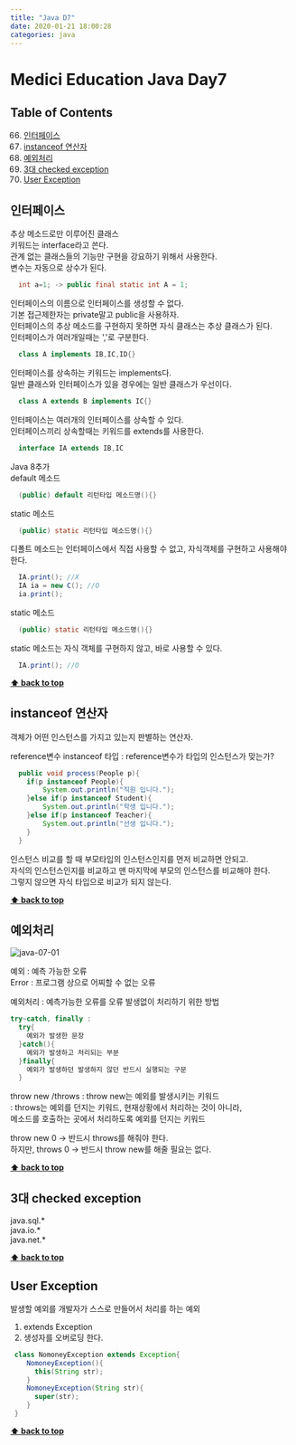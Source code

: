 ```yaml
---
title: "Java D7"
date: 2020-01-21 18:00:28
categories: java
---
```


# Medici Education Java Day7

## Table of Contents
  66. [인터페이스](#인터페이스)
  67. [instanceof 연산자](#instanceof-연산자)
  68. [예외처리](#예외처리)
  69. [3대 checked exception](#3대-checked-exception)
  70. [User Exception](#user-exception)
  
## 인터페이스

추상 메소드로만 이루어진 클래스  
키워드는 interface라고 쓴다.  
관계 없는 클래스들의 기능만 구현을 강요하기 위해서 사용한다.  
변수는 자동으로 상수가 된다.  
```java
  int a=1; -> public final static int A = 1;
```
인터페이스의 이름으로 인터페이스를 생성할 수 없다.  
기본 접근제한자는 private말고 public을 사용하자.  
인터페이스의 추상 메소드를 구현하지 못하면 자식 클래스는 추상 클래스가 된다.  
인터페이스가 여러개일때는 ','로 구분한다.  
```java
  class A implements IB,IC,ID{}
```
인터페이스를 상속하는 키워드는 implements다.  
일반 클래스와 인터페이스가 있을 경우에는 일반 클래스가 우선이다.  
```java
  class A extends B implements IC{}
```
인터페이스는 여러개의 인터페이스를 상속할 수 있다.  
인터페이스끼리 상속할때는 키워드를 extends를 사용한다.  
```java
  interface IA extends IB,IC
```

Java 8추가  
default 메소드  
```java
  (public) default 리턴타입 메소드명(){}
```
static 메소드  
```java
  (public) static 리턴타입 메소드명(){}
```

디폴트 메소드는 인터페이스에서 직접 사용할 수 없고, 자식객체를 구현하고 사용해야 한다.  
```java
  IA.print(); //X
  IA ia = new C(); //O
  ia.print();
```

static 메소드  
```java
  (public) static 리턴타입 메소드명(){}
```

static 메소드는 자식 객체를 구현하지 않고, 바로 사용할 수 있다.  
```java
  IA.print(); //O
```

**[⬆ back to top](#table-of-contents)**

## instanceof 연산자
객체가 어떤 인스턴스를 가지고 있는지 판별하는 연산자.  
 
reference변수 instanceof 타입 : reference변수가 타입의 인스턴스가 맞는가?  
```java
  public void process(People p){
  	if(p instanceof People){
  		System.out.println("직원 입니다.");
  	}else if(p instanceof Student){
  		System.out.println("학생 입니다.");
  	}else if(p instanceof Teacher){
  		System.out.println("선생 입니다.");
  	}
  }
```
인스턴스 비교를 할 때 부모타입의 인스턴스인지를 먼저 비교하면 안되고.  
자식의 인스턴스인지를 비교하고 맨 마지막에 부모의 인스턴스를 비교해야 한다.  
그렇지 않으면 자식 타입으로 비교가 되지 않는다.  

**[⬆ back to top](#table-of-contents)**

## 예외처리
![java-07-01](https://user-images.githubusercontent.com/50984551/72788209-ce1b7400-3c74-11ea-8037-c555d112050c.png)

예외 : 예측 가능한 오류  
Error : 프로그램 상으로 어찌할 수 없는 오류  

예외처리 : 예측가능한 오류를 오류 발생없이 처리하기 위한 방법  
```java
try~catch, finally :
  try{
    예외가 발생한 문장
  }catch(){
    예외가 발생하고 처리되는 부분
  }finally{
    예외가 발생하던 발생하지 않던 반드시 실행되는 구문
  }
```
throw new /throws
  : throw new는 예외를 발생시키는 키워드  
  : throws는 예외를 던지는 키워드, 현재상황에서 처리하는 것이 아니라,  
    메소드를 호출하는 곳에서 처리하도록 예외를 던지는 키워드  

  throw new 0 -> 반드시 throws를 해줘야 한다.  
  하지만, throws 0 -> 반드시 throw new를 해줄 필요는 없다.  
  
**[⬆ back to top](#table-of-contents)**

## 3대 checked exception

java.sql.*  
java.io.*  
java.net.*  

**[⬆ back to top](#table-of-contents)**

## User Exception
발생할 예외를 개발자가 스스로 만들어서 처리를 하는 예외  
1) extends Exception  
2) 생성자를 오버로딩 한다.  
```java
 class NomoneyException extends Exception{
    NomoneyException(){
      this(String str);
    }
    NomoneyException(String str){
      super(str);
    }
 }
```

**[⬆ back to top](#table-of-contents)**
